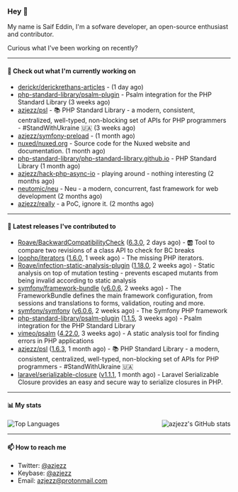 ### Hey 👋

My name is Saif Eddin, I'm a sofware developer, an open-source enthusiast and contributor.

Curious what I've been working on recently?

---

#### 👷 Check out what I'm currently working on

- [derickr/derickrethans-articles](https://github.com/derickr/derickrethans-articles) -  (1 day ago)
- [php-standard-library/psalm-plugin](https://github.com/php-standard-library/psalm-plugin) - Psalm integration for the PHP Standard Library (3 weeks ago)
- [azjezz/psl](https://github.com/azjezz/psl) - 📚 PHP Standard Library - a modern, consistent, centralized, well-typed, non-blocking set of APIs for PHP programmers - #StandWithUkraine 🇺🇦 (3 weeks ago)
- [azjezz/symfony-preload](https://github.com/azjezz/symfony-preload) -  (1 month ago)
- [nuxed/nuxed.org](https://github.com/nuxed/nuxed.org) - Source code for the Nuxed website and documentation. (1 month ago)
- [php-standard-library/php-standard-library.github.io](https://github.com/php-standard-library/php-standard-library.github.io) - PHP Standard Library (1 month ago)
- [azjezz/hack-php-async-io](https://github.com/azjezz/hack-php-async-io) - playing around - nothing interesting  (2 months ago)
- [neutomic/neu](https://github.com/neutomic/neu) - Neu - a modern, concurrent, fast framework for web development (2 months ago)
- [azjezz/really](https://github.com/azjezz/really) - a PoC, ignore it. (2 months ago)

---

#### 🔭 Latest releases I've contributed to

- [Roave/BackwardCompatibilityCheck](https://github.com/Roave/BackwardCompatibilityCheck) ([6.3.0](https://github.com/Roave/BackwardCompatibilityCheck/releases/tag/6.3.0), 2 days ago) - :ab: Tool to compare two revisions of a class API to check for BC breaks
- [loophp/iterators](https://github.com/loophp/iterators) ([1.6.0](https://github.com/loophp/iterators/releases/tag/1.6.0), 1 week ago) - The missing PHP iterators.
- [Roave/infection-static-analysis-plugin](https://github.com/Roave/infection-static-analysis-plugin) ([1.18.0](https://github.com/Roave/infection-static-analysis-plugin/releases/tag/1.18.0), 2 weeks ago) - Static analysis on top of mutation testing - prevents escaped mutants from being invalid according to static analysis
- [symfony/framework-bundle](https://github.com/symfony/framework-bundle) ([v6.0.6](https://github.com/symfony/framework-bundle/releases/tag/v6.0.6), 2 weeks ago) - The FrameworkBundle defines the main framework configuration, from sessions and translations to forms, validation, routing and more.
- [symfony/symfony](https://github.com/symfony/symfony) ([v6.0.6](https://github.com/symfony/symfony/releases/tag/v6.0.6), 2 weeks ago) - The Symfony PHP framework
- [php-standard-library/psalm-plugin](https://github.com/php-standard-library/psalm-plugin) ([1.1.5](https://github.com/php-standard-library/psalm-plugin/releases/tag/1.1.5), 3 weeks ago) - Psalm integration for the PHP Standard Library
- [vimeo/psalm](https://github.com/vimeo/psalm) ([4.22.0](https://github.com/vimeo/psalm/releases/tag/4.22.0), 3 weeks ago) - A static analysis tool for finding errors in PHP applications
- [azjezz/psl](https://github.com/azjezz/psl) ([1.6.3](https://github.com/azjezz/psl/releases/tag/1.6.3), 1 month ago) - 📚 PHP Standard Library - a modern, consistent, centralized, well-typed, non-blocking set of APIs for PHP programmers - #StandWithUkraine 🇺🇦
- [laravel/serializable-closure](https://github.com/laravel/serializable-closure) ([v1.1.1](https://github.com/laravel/serializable-closure/releases/tag/v1.1.1), 1 month ago) - Laravel Serializable Closure provides an easy and secure way to serialize closures in PHP.

---

#### 📊 My stats

<img align="right" alt="azjezz's GitHub stats" src="https://github-readme-stats.vercel.app/api?username=azjezz&count_private=1&show_icons=true&" />

![Top Languages](https://github-readme-stats.vercel.app/api/top-langs/?username=azjezz)

---

#### 📫 How to reach me

- Twitter: [@azjezz](https://twitter.com/azjezz)
- Keybase: [@azjezz](https://keybase.io/azjezz)
- Email: [azjezz@protonmail.com](mailto://azjezz@protonmail.com)
